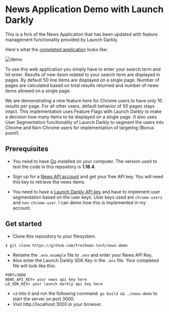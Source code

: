 # News Application Demo with Launch Darkly

This is a fork of the News Application that has been updated with feature management functionality provided by Launch Darkly.


Here's what the [completed application](https://freshman-news.herokuapp.com/)
looks like:

![demo](https://ik.imagekit.io/freshman/news-demo_MrYio9GKlzSi.png)

To use this web application you simply have to enter your search term and hit enter. Results of new itesm related to your search term are displayed in pages. By default 50 line items are displayed on a single page. Number of pages are calculated based on total results returned and number of news items allowed on a single page.

We are demonstrating a new feature here for Chrome users to have only 10 results per page. For all other users, default behavior of 50 pages stays intact. This implementation uses Feature Flags with Launch Darkly to make a decision how many items to be displayed on a single page. It also uses User Segmentation functionality of Launch Darkly to segment the users into Chrome and Non-Chrome users for implementation of targeting (Bonus point!)



## Prerequisites

- You need to have [Go](https://golang.org/dl/) installed on your computer. The
version used to test the code in this repository is **1.18.4**.

- Sign up for a [News API account](https://newsapi.org/register) and get your
free API key. You will need this key to retrieve the news items.

- You need to have a [Launch Darkly API key](https://app.launchdarkly.com/) and have to implement user segmentation based on the user keys. User keys used are `chrome-users` and `non-chrome-user`. I can demo how this is implemented in my account.

## Get started

- Clone this repository to your filesystem.

```bash
$ git clone https://github.com/Freshman-tech/news-demo
```

- Rename the `.env.example` file to `.env` and enter your News API Key.
- Also enter the Launch Darkly SDK Key in the `.env` file. Your completed file will look like this:<p>
```
PORT=3000
NEWS_API_KEY= your news api key here
LD_SDK_KEY= your launch darkly api key here
```
- `cd` into it and run the following command: `go build && ./news-demo` to start the server on port 3000.
- Visit http://localhost:3000 in your browser.
